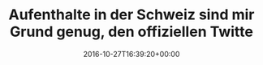 ---
retweeted: false
source: <a href="http://twitter.com/download/android" rel="nofollow">Twitter for Android</a>
entities:
  user_mentions: []
  urls: []
  symbols: []
  media:
  - expanded_url: https://twitter.com/bascht/status/791680694070153216/photo/1
    indices:
    - '108'
    - '131'
    url: https://t.co/wUuCBOBL0p
    media_url: http://pbs.twimg.com/media/CvydYvvWgAESKPa.jpg
    id_str: '791680682967859201'
    id: '791680682967859201'
    media_url_https: https://pbs.twimg.com/media/CvydYvvWgAESKPa.jpg
    sizes:
      large:
        w: '1440'
        h: '1244'
        resize: fit
      medium:
        w: '1200'
        h: '1037'
        resize: fit
      thumb:
        w: '150'
        h: '150'
        resize: crop
      small:
        w: '680'
        h: '587'
        resize: fit
    type: photo
    display_url: pic.twitter.com/wUuCBOBL0p
  hashtags: []
display_text_range:
- '0'
- '131'
favorite_count: '7'
id_str: '791680694070153216'
truncated: false
retweet_count: '1'
id: '791680694070153216'
possibly_sensitive: false
created_at: Thu Oct 27 16:39:20 +0000 2016
favorited: false
full_text: Aufenthalte in der Schweiz sind mir Grund genug, den offiziellen Twitter
  Client *mit* Werbung zu verwenden.
lang: de
extended_entities:
  media:
  - expanded_url: https://twitter.com/bascht/status/791680694070153216/photo/1
    indices:
    - '108'
    - '131'
    url: https://t.co/wUuCBOBL0p
    media_url: http://pbs.twimg.com/media/CvydYvvWgAESKPa.jpg
    id_str: '791680682967859201'
    id: '791680682967859201'
    media_url_https: https://pbs.twimg.com/media/CvydYvvWgAESKPa.jpg
    sizes:
      large:
        w: '1440'
        h: '1244'
        resize: fit
      medium:
        w: '1200'
        h: '1037'
        resize: fit
      thumb:
        w: '150'
        h: '150'
        resize: crop
      small:
        w: '680'
        h: '587'
        resize: fit
    type: photo
    display_url: pic.twitter.com/wUuCBOBL0p
tags:
- pesos/twitter
date: '2016-10-27T16:39:20+00:00'
src: https://twitter.com/bascht/status/791680694070153216
original_url: https://twitter.com/bascht/status/791680694070153216
type: twitter_tweet
media_url: https://img.bascht.com/twitter/pbs.twimg.com/media/CvydYvvWgAESKPa.jpg
text: Aufenthalte in der Schweiz sind mir Grund genug, den offiziellen Twitter Client
  *mit* Werbung zu verwenden.
title: Aufenthalte in der Schweiz sind mir Grund genug, den offiziellen Twitte

---